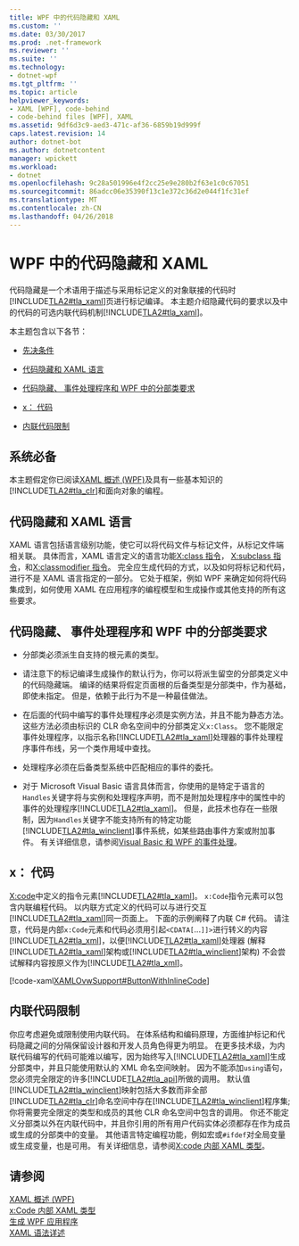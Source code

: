 ```yaml
---
title: WPF 中的代码隐藏和 XAML
ms.custom: ''
ms.date: 03/30/2017
ms.prod: .net-framework
ms.reviewer: ''
ms.suite: ''
ms.technology:
- dotnet-wpf
ms.tgt_pltfrm: ''
ms.topic: article
helpviewer_keywords:
- XAML [WPF], code-behind
- code-behind files [WPF], XAML
ms.assetid: 9df6d3c9-aed3-471c-af36-6859b19d999f
caps.latest.revision: 14
author: dotnet-bot
ms.author: dotnetcontent
manager: wpickett
ms.workload:
- dotnet
ms.openlocfilehash: 9c28a501996e4f2cc25e9e280b2f63e1c0c67051
ms.sourcegitcommit: 86adcc06e35390f13c1e372c36d2e044f1fc31ef
ms.translationtype: MT
ms.contentlocale: zh-CN
ms.lasthandoff: 04/26/2018
---
```

# <a name="code-behind-and-xaml-in-wpf"></a>WPF 中的代码隐藏和 XAML
<a name="introduction"></a> 代码隐藏是一个术语用于描述与采用标记定义的对象联接的代码时[!INCLUDE[TLA2#tla_xaml](../../../../includes/tla2sharptla-xaml-md.md)]页进行标记编译。 本主题介绍隐藏代码的要求以及中的代码的可选内联代码机制[!INCLUDE[TLA2#tla_xaml](../../../../includes/tla2sharptla-xaml-md.md)]。  
  
 本主题包含以下各节：  
  
-   [先决条件](#Prerequisites)  
  
-   [代码隐藏和 XAML 语言](#codebehind_and_the_xaml_language)  
  
-   [代码隐藏、 事件处理程序和 WPF 中的分部类要求](#Code_behind__Event_Handler__and_Partial_Class)  
  
-   [x： 代码](#x_Code)  
  
-   [内联代码限制](#Inline_Code_Limitations)  
  
<a name="Prerequisites"></a>   
## <a name="prerequisites"></a>系统必备  
 本主题假定你已阅读[XAML 概述 (WPF)](../../../../docs/framework/wpf/advanced/xaml-overview-wpf.md)及具有一些基本知识的[!INCLUDE[TLA2#tla_clr](../../../../includes/tla2sharptla-clr-md.md)]和面向对象的编程。  
  
<a name="codebehind_and_the_xaml_language"></a>   
## <a name="code-behind-and-the-xaml-language"></a>代码隐藏和 XAML 语言  
 XAML 语言包括语言级别功能，使它可以将代码文件与标记文件，从标记文件端相关联。 具体而言，XAML 语言定义的语言功能[X:class 指令](../../../../docs/framework/xaml-services/x-class-directive.md)， [X:subclass 指令](../../../../docs/framework/xaml-services/x-subclass-directive.md)，和[X:classmodifier 指令](../../../../docs/framework/xaml-services/x-classmodifier-directive.md)。 完全应生成代码的方式，以及如何将标记和代码，进行不是 XAML 语言指定的一部分。 它处于框架，例如 WPF 来确定如何将代码集成到，如何使用 XAML 在应用程序的编程模型和生成操作或其他支持的所有这些要求。  
  
<a name="Code_behind__Event_Handler__and_Partial_Class"></a>   
## <a name="code-behind-event-handler-and-partial-class-requirements-in-wpf"></a>代码隐藏、 事件处理程序和 WPF 中的分部类要求  
  
-   分部类必须派生自支持的根元素的类型。  
  
-   请注意下的标记编译生成操作的默认行为，你可以将派生留空的分部类定义中的代码隐藏端。 编译的结果将假定页面根的后备类型是分部类中，作为基础，即使未指定。 但是，依赖于此行为不是一种最佳做法。  
  
-   在后面的代码中编写的事件处理程序必须是实例方法，并且不能为静态方法。 这些方法必须由标识的 CLR 命名空间中的分部类定义`x:Class`。 您不能限定事件处理程序，以指示名称[!INCLUDE[TLA2#tla_xaml](../../../../includes/tla2sharptla-xaml-md.md)]处理器的事件处理程序事件布线，另一个类作用域中查找。  
  
-   处理程序必须在后备类型系统中匹配相应的事件的委托。  
  
-   对于 Microsoft Visual Basic 语言具体而言，你使用的是特定于语言的`Handles`关键字将与实例和处理程序声明，而不是附加处理程序中的属性中的事件的处理程序[!INCLUDE[TLA2#tla_xaml](../../../../includes/tla2sharptla-xaml-md.md)]。 但是，此技术也存在一些限制，因为`Handles`关键字不能支持所有的特定功能[!INCLUDE[TLA2#tla_winclient](../../../../includes/tla2sharptla-winclient-md.md)]事件系统，如某些路由事件方案或附加事件。 有关详细信息，请参阅[Visual Basic 和 WPF 的事件处理](../../../../docs/framework/wpf/advanced/visual-basic-and-wpf-event-handling.md)。  
  
<a name="x_Code"></a>   
## <a name="xcode"></a>x： 代码  
 [X:code](../../../../docs/framework/xaml-services/x-code-intrinsic-xaml-type.md)中定义的指令元素[!INCLUDE[TLA2#tla_xaml](../../../../includes/tla2sharptla-xaml-md.md)]。 `x:Code`指令元素可以包含内联编程代码。 以内联方式定义的代码可以与进行交互[!INCLUDE[TLA2#tla_xaml](../../../../includes/tla2sharptla-xaml-md.md)]同一页面上。 下面的示例阐释了内联 C# 代码。 请注意，代码是内部`x:Code`元素和代码必须用引起`<CDATA[`...`]]>`进行转义的内容[!INCLUDE[TLA2#tla_xml](../../../../includes/tla2sharptla-xml-md.md)]，以便[!INCLUDE[TLA2#tla_xaml](../../../../includes/tla2sharptla-xaml-md.md)]处理器 (解释[!INCLUDE[TLA2#tla_xaml](../../../../includes/tla2sharptla-xaml-md.md)]架构或[!INCLUDE[TLA2#tla_winclient](../../../../includes/tla2sharptla-winclient-md.md)]架构) 不会尝试解释内容按原义作为[!INCLUDE[TLA2#tla_xml](../../../../includes/tla2sharptla-xml-md.md)]。  
  
 [!code-xaml[XAMLOvwSupport#ButtonWithInlineCode](../../../../samples/snippets/csharp/VS_Snippets_Wpf/XAMLOvwSupport/CSharp/page4.xaml#buttonwithinlinecode)]  
  
<a name="Inline_Code_Limitations"></a>   
## <a name="inline-code-limitations"></a>内联代码限制  
 你应考虑避免或限制使用内联代码。 在体系结构和编码原理，方面维护标记和代码隐藏之间的分隔保留设计器和开发人员角色得更为明显。 在更多技术级，为内联代码编写的代码可能难以编写，因为始终写入[!INCLUDE[TLA2#tla_xaml](../../../../includes/tla2sharptla-xaml-md.md)]生成分部类中，并且只能使用默认的 XML 命名空间映射。 因为不能添加`using`语句，您必须完全限定的许多[!INCLUDE[TLA2#tla_api](../../../../includes/tla2sharptla-api-md.md)]所做的调用。 默认值[!INCLUDE[TLA2#tla_winclient](../../../../includes/tla2sharptla-winclient-md.md)]映射包括大多数而非全部[!INCLUDE[TLA2#tla_clr](../../../../includes/tla2sharptla-clr-md.md)]命名空间中存在[!INCLUDE[TLA2#tla_winclient](../../../../includes/tla2sharptla-winclient-md.md)]程序集; 你将需要完全限定的类型和成员的其他 CLR 命名空间中包含的调用。 你还不能定义分部类以外在内联代码中，并且你引用的所有用户代码实体必须都存在作为成员或生成的分部类中的变量。 其他语言特定编程功能，例如宏或`#ifdef`对全局变量或生成变量，也是可用。 有关详细信息，请参阅[X:code 内部 XAML 类型](../../../../docs/framework/xaml-services/x-code-intrinsic-xaml-type.md)。  
  
## <a name="see-also"></a>请参阅  
 [XAML 概述 (WPF)](../../../../docs/framework/wpf/advanced/xaml-overview-wpf.md)  
 [x:Code 内部 XAML 类型](../../../../docs/framework/xaml-services/x-code-intrinsic-xaml-type.md)  
 [生成 WPF 应用程序](../../../../docs/framework/wpf/app-development/building-a-wpf-application-wpf.md)  
 [XAML 语法详述](../../../../docs/framework/wpf/advanced/xaml-syntax-in-detail.md)
